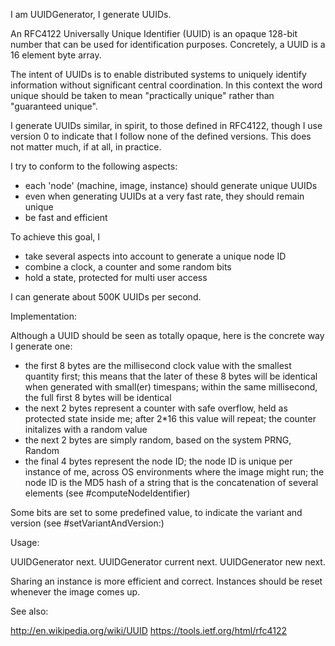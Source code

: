 I am UUIDGenerator, I generate UUIDs.An RFC4122 Universally Unique Identifier (UUID) is an opaque 128-bit number that can be used for identification purposes. Concretely, a UUID is a 16 element byte array.The intent of UUIDs is to enable distributed systems to uniquely identify information without significant central coordination. In this context the word unique should be taken to mean "practically unique" rather than "guaranteed unique". I generate UUIDs similar, in spirit, to those defined in RFC4122, though I use version 0 to indicate that I follow none of the defined versions. This does not matter much, if at all, in practice.I try to conform to the following aspects: - each 'node' (machine, image, instance) should generate unique UUIDs - even when generating UUIDs at a very fast rate, they should remain unique- be fast and efficientTo achieve this goal, I- take several aspects into account to generate a unique node ID- combine a clock, a counter and some random bits- hold a state, protected for multi user accessI can generate about 500K UUIDs per second.Implementation:Although a UUID should be seen as totally opaque, here is the concrete way I generate one:- the first 8 bytes are the millisecond clock value with the smallest quantity first; this means that the later of these 8 bytes will be identical when generated with small(er) timespans; within the same millisecond, the full first 8 bytes will be identical- the next 2 bytes represent a counter with safe overflow, held as protected state inside me; after 2*16 this value will repeat; the counter initalizes with a random value- the next 2 bytes are simply random, based on the system PRNG, Random- the final 4 bytes represent the node ID; the node ID is unique per instance of me, across OS environments where the image might run; the node ID is the MD5 hash of a string that is the concatenation of several elements (see #computeNodeIdentifier) Some bits are set to some predefined value, to indicate the variant and version (see #setVariantAndVersion:)Usage:  UUIDGenerator next.  UUIDGenerator current next.  UUIDGenerator new next.Sharing an instance is more efficient and correct.Instances should be reset whenever the image comes up.See also:  http://en.wikipedia.org/wiki/UUID  https://tools.ietf.org/html/rfc4122